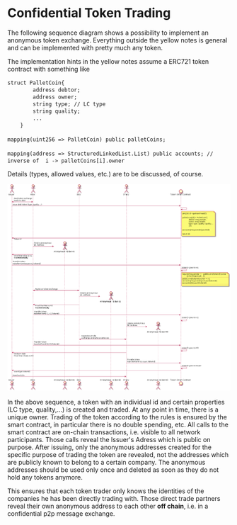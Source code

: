 Confidential Token Trading
==========================

The following sequence diagram shows a possibility to implement an anonymous token exchange. Everything outside the yellow notes is general and can be implemented with pretty much any token.

The implementation hints in the yellow notes assume a ERC721 token contract with something like

```
struct PalletCoin{
        address debtor;
        address owner;
        string type; // LC type
        string quality;
        ...
    }

mapping(uint256 => PalletCoin) public palletCoins;

mapping(address => StructuredLinkedList.List) public accounts; // inverse of  i -> palletCoins[i].owner
```
Details (types, allowed values, etc.) are to be discussed, of course.


![Sequence Diagram](confidentialTokenSequenceDiagram.png)

In the above sequence, a token with an individual id and certain properties (LC type, quality,...) is created and traded. At any point in time, there is a unique owner. Trading of the token according to the rules is ensured by the smart contract, in particular there is no double spending, etc.
All calls to the smart contract are on-chain transactions, i.e. visible to all network participants. Those calls reveal the Issuer's Adress which is public on purpose. After issuing, only the anonymous addresses created for the specific purpose of trading the token are revealed, not the addresses which are publicly known to belong to a certain company.
The anonymous addresses should be used only once and deleted as soon as they do not hold any tokens anymore.

This ensures that each token trader only knows the identities of the companies he has been directly trading with. Those direct trade partners reveal their own anonymous address to each other **off chain**, i.e. in a confidential p2p message exchange.

